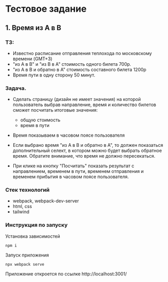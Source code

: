 # Тестовое задание
## 1. Время из A в B
### ТЗ: 

+ Известно расписание отправления теплохода по московскому времени (GMT+3)
+ "из A в B" и "из B в A" стоимость одного билета 700р.
+ "из A в B и обратно в А" стоимость составного билета 1200р
+ Время пути в одну сторону 50 минут.

### Задача. 

+ Сделать страницу (дизайн не имеет значения) на которой пользователь выбрав направление, 
  время и количество билетов сможет посчитать итоговые значения: 
  + общую стоимость 
  + время в пути

+ Время показываем в часовом поясе пользователя
+ Если выбрано время "из A в B и обратно в А", то должен показаться дополнительный селект, 
  в котором можно будет выбрать обратное время. Обратите внимание, что время не должно пересекаться. 
+ При клике на кнопку "Посчитать" показать результат с направлением, временем в пути, временем отправления 
  и временем прибытия в часовом поясе пользователя. 
  
### Стек технологий 
+ webpack, webpack-dev-server
+ html, css
+ tailwind

### Инструкция по запуску

Установка зависимостей
```
npm i
```

Запуск приложения
```
npx webpack serve
```
Приложение откроется по ссылке http://localhost:3001/
